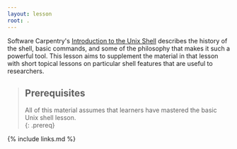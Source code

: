```yaml
---
layout: lesson
root: .
---
```


Software Carpentry's [Introduction to the Unix Shell](http://swcarpentry.github.io/shell-novice/)
describes the history of the shell, basic commands, and some of the philosophy that makes it such
a powerful tool.  This lesson aims to supplement the material in that lesson with short topical
lessons on particular shell features that are useful to researchers.

> ## Prerequisites
>
> All of this material assumes that learners have mastered
> the basic Unix shell lesson.  
{: .prereq}

{% include links.md %}
